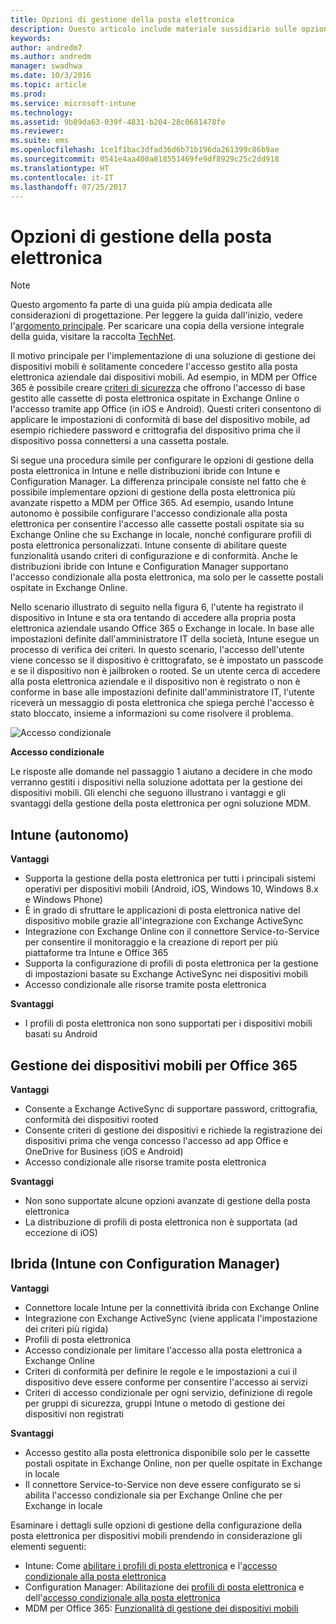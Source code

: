 ```yaml
---
title: Opzioni di gestione della posta elettronica
description: Questo articolo include materiale sussidiario sulle opzioni esistenti di gestione di posta elettronica per la pianificazione e la progettazione di una soluzione di gestione di dispositivi mobili tramite Enterprise Mobility + Security.
keywords: 
author: andredm7
ms.author: andredm
manager: swadhwa
ms.date: 10/3/2016
ms.topic: article
ms.prod: 
ms.service: microsoft-intune
ms.technology: 
ms.assetid: 9b89da63-039f-4831-b204-28c0681478fe
ms.reviewer: 
ms.suite: ems
ms.openlocfilehash: 1ce1f1bac3dfad36d6b71b196da261399c86b9ae
ms.sourcegitcommit: 0541e4aa400a818551469fe9df8929c25c2dd918
ms.translationtype: HT
ms.contentlocale: it-IT
ms.lasthandoff: 07/25/2017
---
```

# <a name="email-management-options"></a>Opzioni di gestione della posta elettronica

>[!NOTE]
>Questo argomento fa parte di una guida più ampia dedicata alle considerazioni di progettazione. Per leggere la guida dall'inizio, vedere l'[argomento principale](mdm-design-considerations-guide.md). Per scaricare una copia della versione integrale della guida, visitare la raccolta [TechNet](https://gallery.technet.microsoft.com/Mobile-Device-Management-7d401582).

Il motivo principale per l'implementazione di una soluzione di gestione dei dispositivi mobili è solitamente concedere l'accesso gestito alla posta elettronica aziendale dai dispositivi mobili. Ad esempio, in MDM per Office 365 è possibile creare [criteri di sicurezza](https://technet.microsoft.com/library/ms.o365.cc.newdevicepolicy.aspx) che offrono l'accesso di base gestito alle cassette di posta elettronica ospitate in Exchange Online o l'accesso tramite app Office (in iOS e Android). Questi criteri consentono di applicare le impostazioni di conformità di base del dispositivo mobile, ad esempio richiedere password e crittografia del dispositivo prima che il dispositivo possa connettersi a una cassetta postale.

Si segue una procedura simile per configurare le opzioni di gestione della posta elettronica in Intune e nelle distribuzioni ibride con Intune e Configuration Manager. La differenza principale consiste nel fatto che è possibile implementare opzioni di gestione della posta elettronica più avanzate rispetto a MDM per Office 365. Ad esempio, usando Intune autonomo è possibile configurare l'accesso condizionale alla posta elettronica per consentire l'accesso alle cassette postali ospitate sia su Exchange Online che su Exchange in locale, nonché configurare profili di posta elettronica personalizzati. Intune consente di abilitare queste funzionalità usando criteri di configurazione e di conformità.  Anche le distribuzioni ibride con Intune e Configuration Manager supportano l'accesso condizionale alla posta elettronica, ma solo per le cassette postali ospitate in Exchange Online.

Nello scenario illustrato di seguito nella figura 6, l'utente ha registrato il dispositivo in Intune e sta ora tentando di accedere alla propria posta elettronica aziendale usando Office 365 o Exchange in locale. In base alle impostazioni definite dall'amministratore IT della società, Intune esegue un processo di verifica dei criteri. In questo scenario, l'accesso dell'utente viene concesso se il dispositivo è crittografato, se è impostato un passcode e se il dispositivo non è jailbroken o rooted. Se un utente cerca di accedere alla posta elettronica aziendale e il dispositivo non è registrato o non è conforme in base alle impostazioni definite dall'amministratore IT, l'utente riceverà un messaggio di posta elettronica che spiega perché l'accesso è stato bloccato, insieme a informazioni su come risolvere il problema.

![Accesso condizionale](./media/MDM_Figure_06.png)

**Accesso condizionale**

Le risposte alle domande nel passaggio 1 aiutano a decidere in che modo verranno gestiti i dispositivi nella soluzione adottata per la gestione dei dispositivi mobili. Gli elenchi che seguono illustrano i vantaggi e gli svantaggi della gestione della posta elettronica per ogni soluzione MDM.

## <a name="intune-standalone"></a>Intune (autonomo)

**Vantaggi**

- Supporta la gestione della posta elettronica per tutti i principali sistemi operativi per dispositivi mobili (Android, iOS, Windows 10, Windows 8.x e Windows Phone)
- È in grado di sfruttare le applicazioni di posta elettronica native del dispositivo mobile grazie all'integrazione con Exchange ActiveSync
- Integrazione con Exchange Online con il connettore Service-to-Service per consentire il monitoraggio e la creazione di report per più piattaforme tra Intune e Office 365
- Supporta la configurazione di profili di posta elettronica per la gestione di impostazioni basate su Exchange ActiveSync nei dispositivi mobili
- Accesso condizionale alle risorse tramite posta elettronica

**Svantaggi**

- I profili di posta elettronica non sono supportati per i dispositivi mobili basati su Android

## <a name="mdm-for-office-365"></a>Gestione dei dispositivi mobili per Office 365

**Vantaggi**

- Consente a Exchange ActiveSync di supportare password, crittografia, conformità dei dispositivi rooted
- Consente criteri di gestione dei dispositivi e richiede la registrazione dei dispositivi prima che venga concesso l'accesso ad app Office e OneDrive for Business (iOS e Android)
- Accesso condizionale alle risorse tramite posta elettronica

**Svantaggi**

- Non sono supportate alcune opzioni avanzate di gestione della posta elettronica
- La distribuzione di profili di posta elettronica non è supportata (ad eccezione di iOS)

## <a name="hybrid-intune-with-configmgr"></a>Ibrida (Intune con Configuration Manager)

**Vantaggi**

- Connettore locale Intune per la connettività ibrida con Exchange Online
- Integrazione con Exchange ActiveSync (viene applicata l'impostazione dei criteri più rigida)
- Profili di posta elettronica
- Accesso condizionale per limitare l'accesso alla posta elettronica a Exchange Online
- Criteri di conformità per definire le regole e le impostazioni a cui il dispositivo deve essere conforme per consentire l'accesso ai servizi
- Criteri di accesso condizionale per ogni servizio, definizione di regole per gruppi di sicurezza, gruppi Intune o metodo di gestione dei dispositivi non registrati

**Svantaggi**

- Accesso gestito alla posta elettronica disponibile solo per le cassette postali ospitate in Exchange Online, non per quelle ospitate in Exchange in locale
- Il connettore Service-to-Service non deve essere configurato se si abilita l'accesso condizionale sia per Exchange Online che per Exchange in locale

Esaminare i dettagli sulle opzioni di gestione della configurazione della posta elettronica per dispositivi mobili prendendo in considerazione gli elementi seguenti:

- Intune: Come [abilitare i profili di posta elettronica](/Intune/deploy-use/configure-access-to-corporate-email-using-email-profiles-with-microsoft-intune) e l'[accesso condizionale alla posta elettronica](/Intune/deploy-use/restrict-access-to-email-and-o365-services-with-microsoft-intune)
- Configuration Manager: Abilitazione dei [profili di posta elettronica](https://technet.microsoft.com/library/dn554227.aspx) e dell'[accesso condizionale alla posta elettronica](https://technet.microsoft.com/library/dn919655.aspx)
- MDM per Office 365: [Funzionalità di gestione dei dispositivi mobili](https://technet.microsoft.com/library/ms.o365.cc.devicepolicysupporteddevice.aspx)
